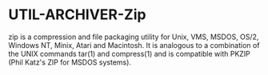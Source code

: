 UTIL-ARCHIVER-Zip
=================

zip is a compression and file packaging utility for  Unix,        VMS,  MSDOS, OS/2, Windows NT, Minix, Atari and Macintosh.        It is analogous to a  combination  of  the  UNIX  commands        tar(1)  and compress(1) and is compatible with PKZIP (Phil        Katz's ZIP for MSDOS systems).
